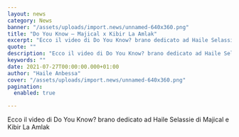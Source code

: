 ```yaml
---
layout: news
category: News
banner: "/assets/uploads/import.news/unnamed-640x360.png"
title: "Do You Know – Majical x Kibir La Amlak"
excerpt: "Ecco il video di Do You Know? brano dedicato ad Haile Selassie di Majical e Kibir La Amlak"
quote: ""
description: "Ecco il video di Do You Know? brano dedicato ad Haile Selassie di Majical e Kibir La Amlak"
keywords: ""
date: 2021-07-27T00:00:00.000+01:00
author: "Haile Anbessa"
cover: "/assets/uploads/import.news/unnamed-640x360.png"
pagination:
  enabled: true

---
```


Ecco il video di Do You Know? brano dedicato ad Haile Selassie di Majical e Kibir La Amlak